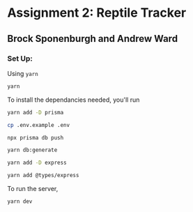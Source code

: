 # Assignment 2: Reptile Tracker
## Brock Sponenburgh and Andrew Ward

### Set Up:
Using `yarn`

```bash
yarn
```
To install the dependancies needed, you'll run
```bash
yarn add -D prisma
```
```bash
cp .env.example .env
```
```bash
npx prisma db push
```
```bash
yarn db:generate
```
```bash
yarn add -D express
```
```bash
yarn add @types/express
```
To run the server,
```bash
yarn dev
```

